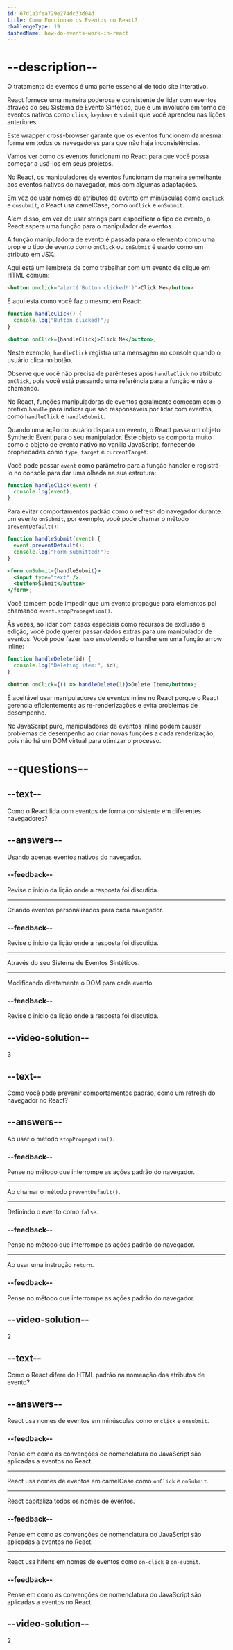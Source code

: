 ```yaml
---
id: 67d1a3fea729e274dc33d04d
title: Como Funcionam os Eventos no React?
challengeType: 19
dashedName: how-do-events-work-in-react
---
```


# --description--

O tratamento de eventos é uma parte essencial de todo site interativo.

React fornece uma maneira poderosa e consistente de lidar com eventos através do seu Sistema de Evento Sintético, que é um invólucro em torno de eventos nativos como `click`, `keydown` e `submit` que você aprendeu nas lições anteriores.

Este wrapper cross-browser garante que os eventos funcionem da mesma forma em todos os navegadores para que não haja inconsistências.

Vamos ver como os eventos funcionam no React para que você possa começar a usá-los em seus projetos.

No React, os manipuladores de eventos funcionam de maneira semelhante aos eventos nativos do navegador, mas com algumas adaptações.

Em vez de usar nomes de atributos de evento em minúsculas como `onclick` e `onsubmit`, o React usa camelCase, como `onClick` e `onSubmit`.

Além disso, em vez de usar strings para especificar o tipo de evento, o React espera uma função para o manipulador de eventos.

A função manipuladora de evento é passada para o elemento como uma prop e o tipo de evento como `onClick` ou `onSubmit` é usado como um atributo em JSX.

Aqui está um lembrete de como trabalhar com um evento de clique em HTML comum:

```html
<button onclick="alert('Button clicked!')">Click Me</button>
```

E aqui está como você faz o mesmo em React:

```jsx
function handleClick() {
  console.log("Button clicked!");
}

<button onClick={handleClick}>Click Me</button>;
```

Neste exemplo, `handleClick` registra uma mensagem no console quando o usuário clica no botão.

Observe que você não precisa de parênteses após `handleClick` no atributo `onClick`, pois você está passando uma referência para a função e não a chamando.

No React, funções manipuladoras de eventos geralmente começam com o prefixo `handle` para indicar que são responsáveis por lidar com eventos, como `handleClick` e `handleSubmit`.

Quando uma ação do usuário dispara um evento, o React passa um objeto Synthetic Event para o seu manipulador. Este objeto se comporta muito como o objeto de evento nativo no vanilla JavaScript, fornecendo propriedades como `type`, `target` e `currentTarget`.

Você pode passar `event` como parâmetro para a função handler e registrá-lo no console para dar uma olhada na sua estrutura:

```js
function handleClick(event) {
  console.log(event);
}
```

Para evitar comportamentos padrão como o refresh do navegador durante um evento `onSubmit`, por exemplo, você pode chamar o método `preventDefault()`:

```jsx
function handleSubmit(event) {
  event.preventDefault();
  console.log("Form submitted!");
}

<form onSubmit={handleSubmit}>
  <input type="text" />
  <button>Submit</button>
</form>;
```

Você também pode impedir que um evento propague para elementos pai chamando `event.stopPropagation()`.

Às vezes, ao lidar com casos especiais como recursos de exclusão e edição, você pode querer passar dados extras para um manipulador de eventos. Você pode fazer isso envolvendo o handler em uma função arrow inline:

```jsx
function handleDelete(id) {
  console.log("Deleting item:", id);
}

<button onClick={() => handleDelete(1)}>Delete Item</button>;
```

É aceitável usar manipuladores de eventos inline no React porque o React gerencia eficientemente as re-renderizações e evita problemas de desempenho. 

No JavaScript puro, manipuladores de eventos inline podem causar problemas de desempenho ao criar novas funções a cada renderização, pois não há um DOM virtual para otimizar o processo.

# --questions--

## --text--

Como o React lida com eventos de forma consistente em diferentes navegadores?

## --answers--

Usando apenas eventos nativos do navegador.

### --feedback--

Revise o início da lição onde a resposta foi discutida.

---

Criando eventos personalizados para cada navegador.

### --feedback--

Revise o início da lição onde a resposta foi discutida.

---

Através do seu Sistema de Eventos Sintéticos.

---

Modificando diretamente o DOM para cada evento.

### --feedback--

Revise o início da lição onde a resposta foi discutida.

## --video-solution--

3

## --text--

Como você pode prevenir comportamentos padrão, como um refresh do navegador no React?

## --answers--

Ao usar o método `stopPropagation()`.

### --feedback--

Pense no método que interrompe as ações padrão do navegador.

---

Ao chamar o método `preventDefault()`.

---

Definindo o evento como `false`.

### --feedback--

Pense no método que interrompe as ações padrão do navegador.

---

Ao usar uma instrução `return`.

### --feedback--

Pense no método que interrompe as ações padrão do navegador.

## --video-solution--

2

## --text--

Como o React difere do HTML padrão na nomeação dos atributos de evento?

## --answers--

React usa nomes de eventos em minúsculas como `onclick` e `onsubmit`.

### --feedback--

Pense em como as convenções de nomenclatura do JavaScript são aplicadas a eventos no React.

---

React usa nomes de eventos em camelCase como `onClick` e `onSubmit`.

---

React capitaliza todos os nomes de eventos.

### --feedback--

Pense em como as convenções de nomenclatura do JavaScript são aplicadas a eventos no React.

---

React usa hífens em nomes de eventos como `on-click` e `on-submit`.

### --feedback--

Pense em como as convenções de nomenclatura do JavaScript são aplicadas a eventos no React.

## --video-solution--

2
